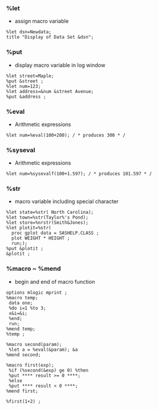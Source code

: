 ### %let
- assign macro variable
```
%let dsn=Newdata;
title "Display of Data Set &dsn";
```
### %put 
- display macro variable in log window
```
%let street=Maple;
%put &street ;
%let num=123;
%let address=&num &street Avenue;
%put &address ;
```

### %eval 
- Arithmetic expressions
```
%let num=%eval(100+200); / * produces 300 * /
```
### %syseval
- Arithmetic expressions
```
%let num=%sysevalf(100+1.597); / * produces 101.597 * /
```

### %str
- macro variable including special character
```
%let state=%str( North Carolina);
%let town=%str(Taylor%'s Pond);
%let store=%nrstr(Smith&Jones);
%let plotit=%str(
  proc gplot data = SASHELP.CLASS ;
  plot WEIGHT * HEIGHT ;
  run;);
%put &plotit ;
&plotit ;
```

### %macro ~ %mend 
- begin and end of macro function

```
options mlogic mprint ;
%macro temp;
 data one;
 %do i=1 %to 3;
 x&i=&i;
 %end;
 run;
%mend temp;
%temp ;
```

```
%macro second(param);
 %let a = %eval(&param); &a
%mend second;

%macro first(exp);
 %if (%second(&exp) ge 0) %then
 %put **** result >= 0 ****;
 %else
 %put **** result < 0 ****;
%mend first;

%first(1+2) ;
```
